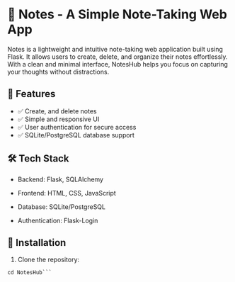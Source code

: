 # 📝 Notes - A Simple Note-Taking Web App

Notes is a lightweight and intuitive note-taking web application built using Flask. It allows users to create, delete, and organize their notes effortlessly. With a clean and minimal interface, NotesHub helps you focus on capturing your thoughts without distractions.

## 🚀 Features

- ✅ Create, and delete notes
- ✅ Simple and responsive UI
- ✅ User authentication for secure access
- ✅ SQLite/PostgreSQL database support

## 🛠️ Tech Stack

- Backend: Flask, SQLAlchemy

- Frontend: HTML, CSS, JavaScript

- Database: SQLite/PostgreSQL

- Authentication: Flask-Login

## 📌 Installation

1. Clone the repository:

```git clone https://github.com/your-username/NotesHub.git
cd NotesHub```
